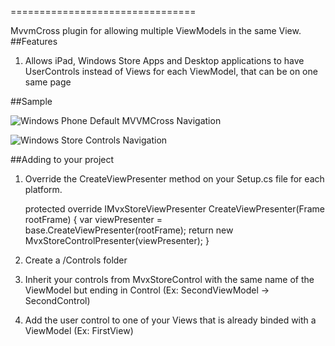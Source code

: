 
================================

MvvmCross plugin for allowing multiple ViewModels in the same View. 
##Features
1. Allows iPad, Windows Store Apps and Desktop applications to have UserControls instead of Views for each ViewModel, that can be on one same page

##Sample

![Windows Phone Default MVVMCross Navigation](http://i.imgur.com/iSniJEjh.png)

![Windows Store Controls Navigation](http://i.imgur.com/yeBFtXs.png)

##Adding to your project
1. Override the CreateViewPresenter method on your Setup.cs file for each platform.
	
	protected override IMvxStoreViewPresenter CreateViewPresenter(Frame rootFrame)
    {
        var viewPresenter = base.CreateViewPresenter(rootFrame);
        return new MvxStoreControlPresenter(viewPresenter);
    }

2. Create a /Controls folder
3. Inherit your controls from MvxStoreControl with the same name of the ViewModel but ending in Control (Ex: SecondViewModel -> SecondControl)
4. Add the user control to one of your Views that is already binded with a ViewModel (Ex: FirstView)